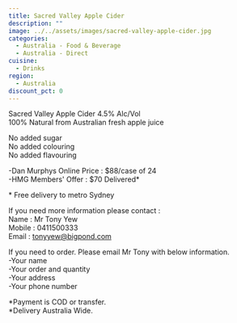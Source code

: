 ```yaml
---
title: Sacred Valley Apple Cider
description: ""
image: ../../assets/images/sacred-valley-apple-cider.jpg
categories:
  - Australia - Food & Beverage
  - Australia - Direct
cuisine:
  - Drinks
region:
  - Australia
discount_pct: 0
---
```


Sacred Valley Apple Cider 4.5% Alc/Vol\
100% Natural from Australian fresh apple juice

No added sugar\
No added colouring\
No added flavouring

\-Dan Murphys Online Price : $88/case of 24\
-HMG Members' Offer : $70 Delivered\*

\* Free delivery to metro Sydney

If you need more information please contact :\
Name : Mr Tony Yew\
Mobile : 0411500333\
Email : tonyyew@bigpond.com

If you need to order. Please email Mr Tony with below information. \
-Your name\
-Your order and quantity \
-Your address\
-Your phone number

\*Payment is COD or transfer.\
\*Delivery Australia Wide.
